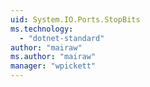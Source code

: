```yaml
---
uid: System.IO.Ports.StopBits
ms.technology: 
  - "dotnet-standard"
author: "mairaw"
ms.author: "mairaw"
manager: "wpickett"
---
```

